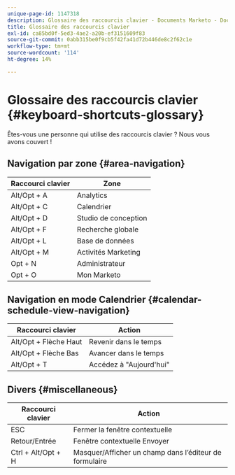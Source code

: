 ```yaml
---
unique-page-id: 1147318
description: Glossaire des raccourcis clavier - Documents Marketo - Documentation du produit
title: Glossaire des raccourcis clavier
exl-id: ca85bd0f-5ed3-4ae2-a20b-ef3151609f83
source-git-commit: 0abb315be0f9cb5f42fa41d72b446de8c2f62c1e
workflow-type: tm+mt
source-wordcount: '114'
ht-degree: 14%

---
```


# Glossaire des raccourcis clavier {#keyboard-shortcuts-glossary}

Êtes-vous une personne qui utilise des raccourcis clavier ? Nous vous avons couvert !

## Navigation par zone {#area-navigation}

| Raccourci clavier | Zone |
|---|---|
| Alt/Opt + A | Analytics |
| Alt/Opt + C | Calendrier |
| Alt/Opt + D | Studio de conception |
| Alt/Opt + F | Recherche globale |
| Alt/Opt + L | Base de données |
| Alt/Opt + M | Activités Marketing |
| Opt + N | Administrateur |
| Opt + O | Mon Marketo |

## Navigation en mode Calendrier  {#calendar-schedule-view-navigation}

| Raccourci clavier | Action |
|---|---|
| Alt/Opt + Flèche Haut | Revenir dans le temps |
| Alt/Opt + Flèche Bas | Avancer dans le temps |
| Alt/Opt + T | Accédez à &quot;Aujourd&#39;hui&quot; |

## Divers {#miscellaneous}

| Raccourci clavier | Action |
|---|---|
| ESC | Fermer la fenêtre contextuelle |
| Retour/Entrée | Fenêtre contextuelle Envoyer |
| Ctrl + Alt/Opt + H | Masquer/Afficher un champ dans l’éditeur de formulaire |

